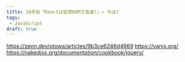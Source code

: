 ```yaml
---
title: 10年前「Reactは仮想DOMで高速!」→ 今は?
tags:
 - JavaScript
draft: true
---
```


https://zenn.dev/otowa/articles/9b3ce6246d4669
https://vanjs.org/
https://nakedjsx.org/documentation/cookbook/jquery/
